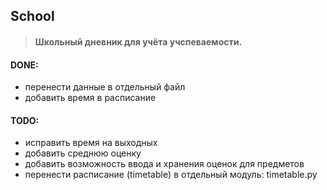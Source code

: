 ## School
>#### Школьный дневник для учёта учспеваемости.

#### DONE:
- перенести данные в отдельный файл
- добавить время в расписание

#### TODO:
- исправить время на выходных
- добавить среднюю оценку
- добавить возможность ввода и хранения оценок для предметов
- перенести расписание (timetable) в отдельный модуль: timetable.py
